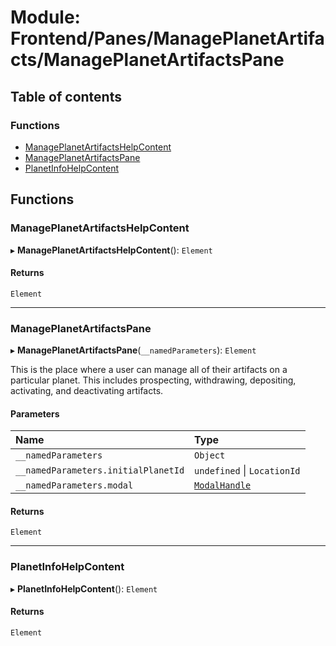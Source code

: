 # Module: Frontend/Panes/ManagePlanetArtifacts/ManagePlanetArtifactsPane

## Table of contents

### Functions

- [ManagePlanetArtifactsHelpContent](Frontend_Panes_ManagePlanetArtifacts_ManagePlanetArtifactsPane.md#manageplanetartifactshelpcontent)
- [ManagePlanetArtifactsPane](Frontend_Panes_ManagePlanetArtifacts_ManagePlanetArtifactsPane.md#manageplanetartifactspane)
- [PlanetInfoHelpContent](Frontend_Panes_ManagePlanetArtifacts_ManagePlanetArtifactsPane.md#planetinfohelpcontent)

## Functions

### ManagePlanetArtifactsHelpContent

▸ **ManagePlanetArtifactsHelpContent**(): `Element`

#### Returns

`Element`

---

### ManagePlanetArtifactsPane

▸ **ManagePlanetArtifactsPane**(`__namedParameters`): `Element`

This is the place where a user can manage all of their artifacts on a
particular planet. This includes prospecting, withdrawing, depositing,
activating, and deactivating artifacts.

#### Parameters

| Name                                | Type                                                                   |
| :---------------------------------- | :--------------------------------------------------------------------- |
| `__namedParameters`                 | `Object`                                                               |
| `__namedParameters.initialPlanetId` | `undefined` \| `LocationId`                                            |
| `__namedParameters.modal`           | [`ModalHandle`](../interfaces/Frontend_Views_ModalPane.ModalHandle.md) |

#### Returns

`Element`

---

### PlanetInfoHelpContent

▸ **PlanetInfoHelpContent**(): `Element`

#### Returns

`Element`
